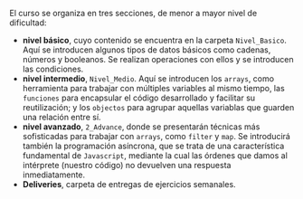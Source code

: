 El curso se organiza en tres secciones, de menor a mayor nivel de dificultad:

 * **nivel básico**, cuyo contenido se encuentra en la carpeta `Nivel_Basico`. Aquí  se introducen algunos tipos de datos básicos como cadenas, números y booleanos. Se realizan operaciones con ellos y se introducen las condiciones.
 * **nivel intermedio**, `Nivel_Medio`. Aquí se introducen los `arrays`, como herramienta
   para trabajar con múltiples variables al mismo tiempo, las `funciones` para
   encapsular el código desarrollado y facilitar su reutilización; y los `objectos`
   para agrupar aquellas variablas que guarden una relación entre sí.
 * **nivel avanzado**, `2_Advance`, donde se presentarán técnicas más sofisticadas para trabajar con `arrays`, como `filter` y `map`. Se introducirá también la programación asíncrona, que se trata de una característica fundamental de `Javascript`, mediante la cual las órdenes que damos al intérprete (nuestro código) no devuelven una respuesta inmediatamente.
 * **Deliveries**, carpeta de entregas de ejercicios semanales.
